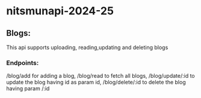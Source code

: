# nitsmunapi-2024-25

## Blogs:
This api supports uploading, reading,updating and deleting blogs
### Endpoints:
/blog/add for adding a blog, /blog/read to fetch all blogs, /blog/update/:id to update the blog having id as param id, /blog/delete/:id to delete the blog having param /:id
